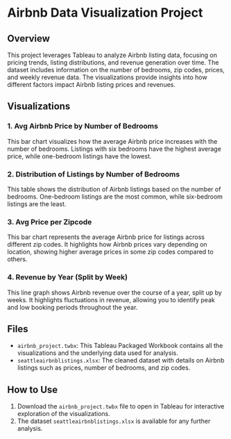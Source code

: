 # Airbnb Data Visualization Project

## Overview
This project leverages Tableau to analyze Airbnb listing data, focusing on pricing trends, listing distributions, and revenue generation over time. The dataset includes information on the number of bedrooms, zip codes, prices, and weekly revenue data. The visualizations provide insights into how different factors impact Airbnb listing prices and revenues.

## Visualizations

### 1. Avg Airbnb Price by Number of Bedrooms

This bar chart visualizes how the average Airbnb price increases with the number of bedrooms. Listings with six bedrooms have the highest average price, while one-bedroom listings have the lowest.

### 2. Distribution of Listings by Number of Bedrooms

This table shows the distribution of Airbnb listings based on the number of bedrooms. One-bedroom listings are the most common, while six-bedroom listings are the least.

### 3. Avg Price per Zipcode

This bar chart represents the average Airbnb price for listings across different zip codes. It highlights how Airbnb prices vary depending on location, showing higher average prices in some zip codes compared to others.

### 4. Revenue by Year (Split by Week)

This line graph shows Airbnb revenue over the course of a year, split up by weeks. It highlights fluctuations in revenue, allowing you to identify peak and low booking periods throughout the year.

## Files
- `airbnb_project.twbx`: This Tableau Packaged Workbook contains all the visualizations and the underlying data used for analysis.
- `seattleairbnblistings.xlsx`: The cleaned dataset with details on Airbnb listings such as prices, number of bedrooms, and zip codes.

## How to Use
1. Download the `airbnb_project.twbx` file to open in Tableau for interactive exploration of the visualizations.
2. The dataset `seattleairbnblistings.xlsx` is available for any further analysis.
